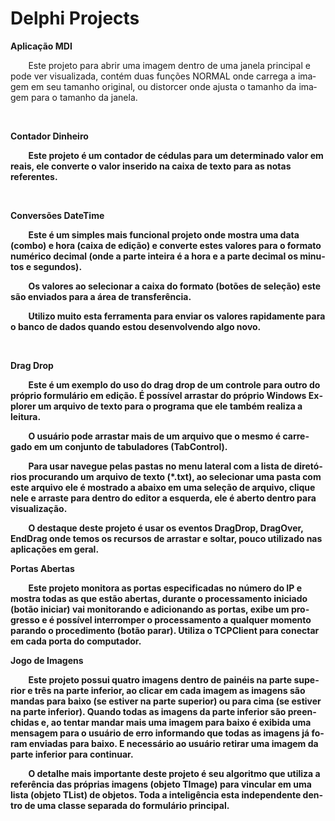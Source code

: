 # Delphi Projects

<body lang=PT-BR link="#0563C1" vlink="#954F72">

<div class=WordSection1>

<p class=MsoTitle><b>Aplicação MDI</b></p>

<p class=MsoNormal style='text-indent:21.3pt'>Este projeto para abrir uma
imagem dentro de uma janela principal e pode ver visualizada, contém duas
funções NORMAL onde carrega a imagem em seu tamanho original, ou distorcer onde
ajusta o tamanho da imagem para o tamanho da janela.</p>

<p class=MsoNormal>&nbsp;</p>

<p class=MsoTitle><b>Contador Dinheiro<b></p>

<p class=MsoNormal style='text-indent:21.3pt'>Este projeto é um contador de cédulas
para um determinado valor em reais, ele converte o valor inserido na caixa de texto
para as notas referentes.</p>

<p class=MsoNormal>&nbsp;</p>

<p class=MsoTitle><b>Conversões DateTime</b></p>

<p class=MsoNormal style='text-indent:21.3pt'>Este é um simples mais funcional
projeto onde mostra uma data (combo) e hora (caixa de edição) e converte estes
valores para o formato numérico decimal (onde a parte inteira é a hora e a
parte decimal os minutos e segundos). </p>

<p class=MsoNormal style='text-indent:21.3pt'>Os valores ao selecionar a caixa
do formato (botões de seleção) este são enviados para a área de transferência.</p>

<p class=MsoNormal style='text-indent:21.3pt'>Utilizo muito esta ferramenta
para enviar os valores rapidamente para o banco de dados quando estou
desenvolvendo algo novo.</p>

<p class=MsoNormal>&nbsp;</p>

<p class=MsoTitle><b>Drag Drop</b></p>

<p class=MsoNormal style='text-indent:21.3pt'>Este é um exemplo do uso do drag
drop de um controle para outro do próprio formulário em edição. É possível
arrastar do próprio Windows Explorer um arquivo de texto para o programa que
ele também realiza a leitura.</p>

<p class=MsoNormal style='text-indent:21.3pt'>O usuário pode arrastar mais de
um arquivo que o mesmo é carregado em um conjunto de tabuladores (TabControl).</p>

<p class=MsoNormal style='text-indent:21.3pt'>Para usar navegue pelas pastas no
menu lateral com a lista de diretórios procurando um arquivo de texto (*.txt),
ao selecionar uma pasta com este arquivo ele é mostrado a abaixo em uma seleção
de arquivo, clique nele e arraste para dentro do editor a esquerda, ele é
aberto dentro para visualização. </p>

<p class=MsoNormal style='text-indent:21.3pt'>O destaque deste projeto é usar
os eventos DragDrop, DragOver, EndDrag onde temos os recursos de arrastar e
soltar, pouco utilizado nas aplicações em geral.</p>

<p class=MsoTitle><b>Portas Abertas</b></p>

<p class=MsoNormal style='text-indent:21.3pt'>Este projeto monitora as portas
especificadas no número do IP e mostra todas as que estão abertas, durante o
processamento iniciado (botão iniciar) vai monitorando e adicionando as portas,
exibe um progresso e é possível interromper o processamento a qualquer momento
parando o procedimento (botão parar). Utiliza o TCPClient para conectar em cada
porta do computador.</p>

<p class=MsoTitle><b>Jogo de Imagens</b></p>

<p class=MsoNormal style='text-indent:21.3pt'>Este projeto possui quatro
imagens dentro de painéis na parte superior e três na parte inferior, ao clicar
em cada imagem as imagens são mandas para baixo (se estiver na parte superior)
ou para cima (se estiver na parte inferior). Quando todas as imagens da parte inferior
são preenchidas e, ao tentar mandar mais uma imagem para baixo é exibida uma
mensagem para o usuário de erro informando que todas as imagens já foram
enviadas para baixo. E necessário ao usuário retirar uma imagem da parte
inferior para continuar.</p>

<p class=MsoNormal style='text-indent:21.3pt'>O detalhe mais importante deste
projeto é seu algoritmo que utiliza a referência das próprias imagens (objeto
TImage) para vincular em uma lista (objeto TList) de objetos. Toda a
inteligência esta independente dentro de uma classe separada do formulário
principal.</p>

<p class=MsoNormal>&nbsp;</p>

<p class=MsoNormal>&nbsp;</p>

<p class=MsoNormal>&nbsp;</p>


</div>

</body>

</html>
